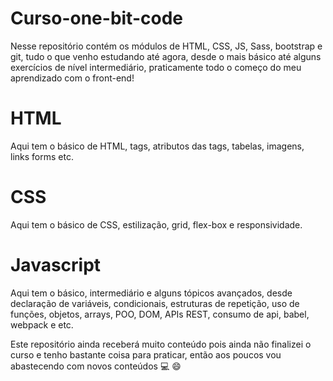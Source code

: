 # Curso-one-bit-code
Nesse repositório contém os módulos de HTML, CSS, JS, Sass, bootstrap e git, tudo o que venho estudando até agora, desde o mais básico até alguns exercícios de nível intermediário, praticamente todo o começo do meu aprendizado com o front-end!

# HTML
Aqui tem o básico de HTML, tags, atributos das tags, tabelas, imagens, links forms etc.

# CSS 
Aqui tem o básico de CSS, estilização, grid, flex-box e responsividade.

# Javascript 
Aqui tem o básico, intermediário e alguns tópicos avançados, desde declaração de variáveis, condicionais, estruturas de repetição, uso de funções, objetos, arrays, POO, DOM, APIs REST, consumo de api, babel, webpack e etc.

<p>Este repositório ainda receberá muito conteúdo pois ainda não finalizei o curso e tenho bastante coisa para praticar, então aos poucos vou abastecendo com novos conteúdos 💻 😄</p>
